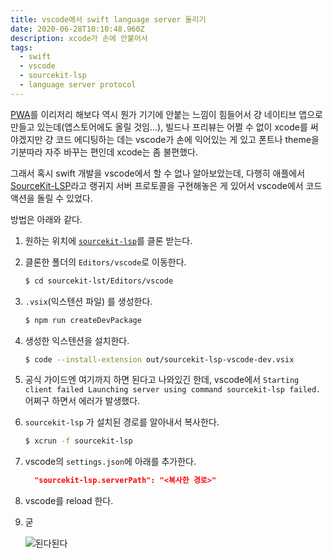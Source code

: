 ```yaml
---
title: vscode에서 swift language server 돌리기
date: 2020-06-28T10:10:48.960Z
description: xcode가 손에 안붙어서
tags:
  - swift
  - vscode
  - sourcekit-lsp
  - language server protocol
---
```

[PWA](https://sehyunchung.dev/2019-12-30-pwa-bpm-tapper를-만들어보았다/)를 이리저리 해보다 역시 뭔가 기기에 안붙는 느낌이 힘들어서 걍 네이티브 앱으로 만들고 있는데(앱스토어에도 올릴 것임...), 빌드나 프리뷰는 어쩔 수 없이 xcode를 써야겠지만 걍 코드 에디팅하는 데는 vscode가 손에 익어있는 게 있고 폰트나 theme을 기분따라 자주 바꾸는 편인데 xcode는 좀 불편했다.

그래서 혹시 swift 개발을 vscode에서 할 수 없나 알아보았는데, 다행히 애플에서 [SourceKit-LSP](https://github.com/apple/sourcekit-lsp)라고 랭귀지 서버 프로토콜을 구현해놓은 게 있어서 vscode에서 코드 액션을 돌릴 수 있었다.

방법은 아래와 같다.

1. 원하는 위치에 [`sourcekit-lsp`](https://github.com/apple/sourcekit-lsp)를 클론 받는다.
2. 클론한 폴더의 `Editors/vscode`로 이동한다.

   ```sh
   $ cd sourcekit-lst/Editors/vscode
   ```
3. `.vsix`(익스텐션 파일) 를 생성한다.

   ```sh
   $ npm run createDevPackage
   ```
4. 생성한 익스텐션을 설치한다.

   ```sh
   $ code --install-extension out/sourcekit-lsp-vscode-dev.vsix
   ```
5. 공식 가이드엔 여기까지 하면 된다고 나와있긴 한데, vscode에서 `Starting client failed Launching server using command sourcekit-lsp failed.` 어쩌구 하면서 에러가 발생했다.
6. `sourcekit-lsp` 가 설치된 경로를 알아내서 복사한다.

   ```sh
   $ xcrun -f sourcekit-lsp
   ```
7. vscode의 `settings.json`에 아래를 추가한다.

   ```json
     "sourcekit-lsp.serverPath": "<복사한 경로>"
   ```
8. vscode를 reload 한다.
9. 굳

   ![된다된다](/img/screen-shot-2020-06-28-at-14.34.30.png)